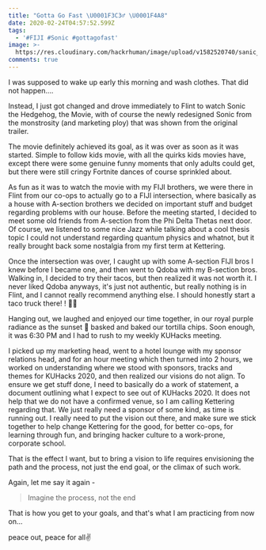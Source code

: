 ```yaml
---
title: "Gotta Go Fast \U0001F3C3‍♂️ \U0001F4A8"
date: 2020-02-24T04:57:52.599Z
tags:
  - '#FIJI #Sonic #gottagofast'
image: >-
  https://res.cloudinary.com/hackrhuman/image/upload/v1582520740/sanic_vsl3qp.jpg
comments: true
---
```

I was supposed to wake up early this morning and wash clothes. That did not happen....

Instead, I just got changed and drove immediately to Flint to watch Sonic the Hedgehog, the Movie, with of course the newly redesigned Sonic from the monstrosity (and marketing ploy) that was shown from the original trailer. 

The movie definitely achieved its goal, as it was over as soon as it was started. Simple to follow kids movie, with all the quirks kids movies have, except there were some genuine funny moments that only adults could get, but there were still cringy Fortnite dances of course sprinkled about.

As fun as it was to watch the movie with my FIJI brothers, we were there in Flint from our co-ops to actually go to a FIJI intersection, where basically as a house with A-section brothers we decided on important stuff and budget regarding problems with our house. Before the meeting started, I decided to meet some old friends from A-section from the Phi Delta Thetas next door. Of course, we listened to some nice Jazz while talking about a cool thesis topic I could not understand regarding quantum physics and whatnot, but it really brought back some nostalgia from my first term at Kettering.

Once the intersection was over, I caught up with some A-section FIJI bros I knew before I became one, and then went to Qdoba with my B-section bros. Walking in, I decided to try their tacos, but then realized it was not worth it. I never liked Qdoba anyways, it's just not authentic, but really nothing is in Flint, and I cannot really recommend anything else. I should honestly start a taco truck there! ! 🌮🚚

Hanging out, we laughed and enjoyed our time together, in our royal purple radiance as the sunset 🌇 basked and baked our tortilla chips. Soon enough, it was 6:30 PM and I had to rush to my weekly KUHacks meeting. 

I picked up my marketing head, went to a hotel lounge with my sponsor relations head, and for an hour meeting which then turned into 2 hours, we worked on understanding where we stood with sponsors, tracks and themes for KUHacks 2020, and then realized our visions do not align. To ensure  we get stuff done, I need to basically do a work of statement, a document outlining what I expect to see out of KUHacks 2020. It does not help that we do not have a confirmed venue, so I am calling Kettering regarding that. We just really need a sponsor of some kind, as time is running out. I really need to put the vision out there, and make sure we stick together to help change Kettering for the good, for better co-ops, for learning through fun, and bringing hacker culture to a work-prone, corporate school.

That is the effect I want, but to bring a vision to life requires envisioning the path and the process, not just the end goal, or the climax of such work. 

Again, let me say it again - 

> Imagine the process, not the end
>
>

That is how you get to your goals, and that's what I am practicing from now on...

peace out, peace for all✌️
